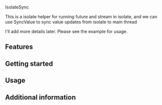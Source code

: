 IsolateSync

This is a isolate helper for running future and stream in isolate, and we can use SyncValue to sync value updates from isolate to main thread

I'll add more details later. Please see the example for usage.

## Features


## Getting started


## Usage


## Additional information

